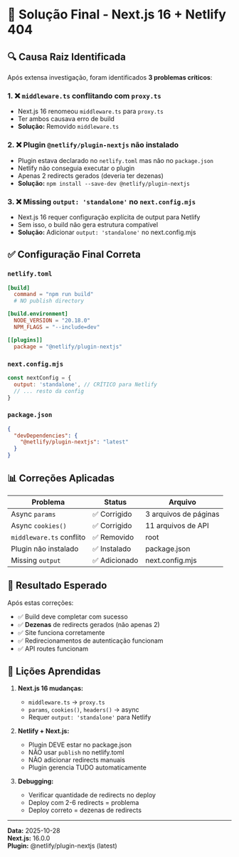 # 🎯 Solução Final - Next.js 16 + Netlify 404

## 🔍 Causa Raiz Identificada

Após extensa investigação, foram identificados **3 problemas críticos**:

### 1. ❌ `middleware.ts` conflitando com `proxy.ts`
- Next.js 16 renomeou `middleware.ts` para `proxy.ts`
- Ter ambos causava erro de build
- **Solução:** Removido `middleware.ts`

### 2. ❌ Plugin `@netlify/plugin-nextjs` não instalado
- Plugin estava declarado no `netlify.toml` mas não no `package.json`
- Netlify não conseguia executar o plugin
- Apenas 2 redirects gerados (deveria ter dezenas)
- **Solução:** `npm install --save-dev @netlify/plugin-nextjs`

### 3. ❌ Missing `output: 'standalone'` no `next.config.mjs`
- Next.js 16 requer configuração explícita de output para Netlify
- Sem isso, o build não gera estrutura compatível
- **Solução:** Adicionar `output: 'standalone'` no next.config.mjs

## ✅ Configuração Final Correta

### `netlify.toml`
```toml
[build]
  command = "npm run build"
  # NO publish directory

[build.environment]
  NODE_VERSION = "20.18.0"
  NPM_FLAGS = "--include=dev"

[[plugins]]
  package = "@netlify/plugin-nextjs"
```

### `next.config.mjs`
```javascript
const nextConfig = {
  output: 'standalone', // CRÍTICO para Netlify
  // ... resto da config
}
```

### `package.json`
```json
{
  "devDependencies": {
    "@netlify/plugin-nextjs": "latest"
  }
}
```

## 📊 Correções Aplicadas

| Problema | Status | Arquivo |
|----------|--------|---------|
| Async `params` | ✅ Corrigido | 3 arquivos de páginas |
| Async `cookies()` | ✅ Corrigido | 11 arquivos de API |
| `middleware.ts` conflito | ✅ Removido | root |
| Plugin não instalado | ✅ Instalado | package.json |
| Missing `output` | ✅ Adicionado | next.config.mjs |

## 🎉 Resultado Esperado

Após estas correções:
- ✅ Build deve completar com sucesso
- ✅ **Dezenas** de redirects gerados (não apenas 2)
- ✅ Site funciona corretamente
- ✅ Redirecionamentos de autenticação funcionam
- ✅ API routes funcionam

## 📝 Lições Aprendidas

1. **Next.js 16 mudanças:**
   - `middleware.ts` → `proxy.ts`
   - `params`, `cookies()`, `headers()` → async
   - Requer `output: 'standalone'` para Netlify

2. **Netlify + Next.js:**
   - Plugin DEVE estar no package.json
   - NÃO usar `publish` no netlify.toml
   - NÃO adicionar redirects manuais
   - Plugin gerencia TUDO automaticamente

3. **Debugging:**
   - Verificar quantidade de redirects no deploy
   - Deploy com 2-6 redirects = problema
   - Deploy correto = dezenas de redirects

---

**Data:** 2025-10-28  
**Next.js:** 16.0.0  
**Plugin:** @netlify/plugin-nextjs (latest)

